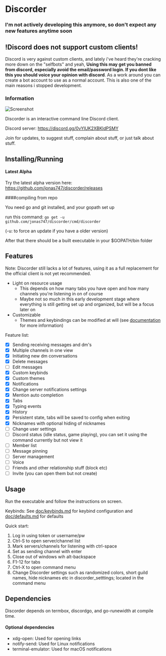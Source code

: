 # Discorder

### I'm not actively developing this anymore, so don't expect any new features anytime soon

## !Discord does not support custom clients!

Discord is very against custom clients, and lately i've heard they're cracking more down on the "selfbots" and yeah, **Using this may get you banned from discord, especially avoid the email/password login. If you dont like this you should voice your opinion with discord**. As a work around you can create a bot account to use as a normal account. This is also one of the main reasons i stopped development.

### Information

![Screenshot](https://dl.dropboxusercontent.com/u/17487167/screenshots/1476387883.png)

Discorder is an interactive command line Discord client.

Discord server: https://discord.gg/0vYlUK2XBKldPSMY

Join for updates, to suggest stuff, complain about stuff, or just talk about stuff.

## Installing/Running

#### Latest Alpha

Try the latest alpha version here: https://github.com/jonas747/discorder/releases

####compiling from repo

You need go and git installed, and your gopath set up

run this command: `go get -u github.com/jonas747/discorder/cmd/discorder`

(-u: to force an update if you have a older version)

After that there should be a built executable in your $GOPATH/bin folder

## Features

Note: Discorder still lacks a lot of features, using it as a full replacement for the official client is not yet recommended.

 - Light on resource usage
     + This depends on how many tabs you have open and how many channels you're listening in on of course
     + Maybe not so much in this early development stage where everything is still getting set up and organized, but will be a focus later on
 - Customizable
     + Themes and keybindings can be modified at will (see [documentation](doc) for more information)

Feature list:

- [x] Sending receiving messages and dm's
- [x] Multiple channels in one view
- [x] Initiating new dm conversations
- [x] Delete messages
- [ ] Edit messages
- [x] Custom keybinds
- [x] Custom themes
- [x] Notifications
- [x] Change server notifications settings
- [x] Mention auto completion
- [x] Tabs
- [x] Typing events
- [x] History
- [x] Persistent state, tabs will be saved to config when exiting
- [x] Nicknames with optional hiding of nicknames
- [ ] Change user settings
- [ ] Discord status (idle status, game playing), you can set it using the command currently but not view it
- [ ] Member list  
- [ ] Message pinning
- [ ] Server management
- [ ] Voice
- [ ] Friends and other relationship stuff (block etc)
- [ ] Invite (you can open them but not create)

## Usage

Run the executable and follow the instructions on screen.

Keybinds: See [doc/keybinds.md](https://github.com/jonas747/discorder/blob/master/doc/keybinds.md) for keybind configuration and [doc/defaults.md](https://github.com/jonas747/discorder/blob/master/doc/defaults.md) for defaults

Quick start:

1. Log in using token or username/pw
2. Ctrl-S to open server/channel list
3. Mark servers/channels for listening with ctrl-space
4. Set as sending channel with enter
5. Close out of windows wih alt-backspace
6. F1-12 for tabs
7. Ctrl-X to open command menu
8. Change Discorder settings such as randomized colors, short guild names, hide nicknames etc in discorder_setttings; located in the command menu

## Dependencies

Discorder depends on termbox, discordgo, and go-runewidth at compile time.

#### Optional dependencies

 - xdg-open: Used for opening links
 - notify-send: Used for Linux notifications
 - terminal-emulator: Used for macOS notifications
